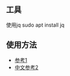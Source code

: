 ## 工具
使用jq   sudo apt install jq

## 使用方法

* [参考1](https://stedolan.github.io/jq/tutorial/#result1)
* [中文参考2](http://blog.csdn.net/Stand1210/article/details/55097668)
